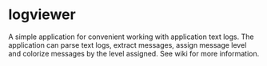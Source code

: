 logviewer
=========

A simple application for convenient working with application text logs. The application can parse text logs, extract messages, assign message level and colorize messages by the level assigned. See wiki for more information.
